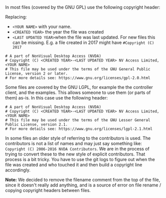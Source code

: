 In most files (covered by the GNU GPL) use the following copyright header:

Replacing:
- `<YOUR NAME>` with your name.
- `<CREATED YEAR>` the year the file was created
- `<LAST UPDATED YEAR>`when the file was last updated. For new files this can be missing. E.g. a file created in 2017 might have `#Copyright (C) 2017`
```
# A part of NonVisual Desktop Access (NVDA)
# Copyright (C) <CREATED YEAR>-<LAST UPDATED YEAR> NV Access Limited, <YOUR NAME>
# This file may be used under the terms of the GNU General Public License, version 2 or later.
# For more details see: https://www.gnu.org/licenses/gpl-2.0.html
```

Some files are covered by the GNU LGPL, for example the the controller client, and the examples. This allows someone to use them (or parts of them) as-is. In this case use the following header:

```
# A part of NonVisual Desktop Access (NVDA)
# Copyright (C) <CREATED YEAR>-<LAST UPDATED YEAR> NV Access Limited, <YOUR NAME>
# This file may be used under the terms of the GNU Lesser General Public License, version 2.1.
# For more details see: https://www.gnu.org/licenses/lgpl-2.1.html
```

In some files an older style of referring to the contributors is used. The contributors is not a list of names and may just say something like:
`Copyright (C) 2006-2016 NVDA Contributors`. We are in the process of trying to convert these to the new style of explicit contributors. That process is a bit tricky. You have to use the git logs to figure out when the file was created and who touched it and then build a copyright line accordingly.

**Note:**
We decided to remove the filename comment from the top of the file, since it doesn't really add anything, and is a source of error on file rename / copying copyright headers between files.
